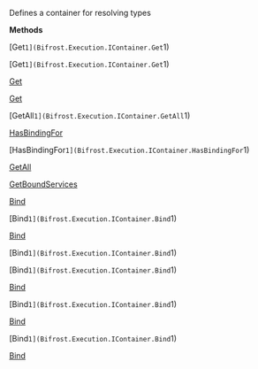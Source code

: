 Defines a container for resolving types

**Methods**

[Get``1](Bifrost.Execution.IContainer.Get``1)


[Get``1](Bifrost.Execution.IContainer.Get``1)


[Get](Bifrost.Execution.IContainer.Get)


[Get](Bifrost.Execution.IContainer.Get)


[GetAll``1](Bifrost.Execution.IContainer.GetAll``1)


[HasBindingFor](Bifrost.Execution.IContainer.HasBindingFor)


[HasBindingFor``1](Bifrost.Execution.IContainer.HasBindingFor``1)


[GetAll](Bifrost.Execution.IContainer.GetAll)


[GetBoundServices](Bifrost.Execution.IContainer.GetBoundServices)


[Bind](Bifrost.Execution.IContainer.Bind)


[Bind``1](Bifrost.Execution.IContainer.Bind``1)


[Bind](Bifrost.Execution.IContainer.Bind)


[Bind``1](Bifrost.Execution.IContainer.Bind``1)


[Bind``1](Bifrost.Execution.IContainer.Bind``1)


[Bind](Bifrost.Execution.IContainer.Bind)


[Bind``1](Bifrost.Execution.IContainer.Bind``1)


[Bind](Bifrost.Execution.IContainer.Bind)


[Bind``1](Bifrost.Execution.IContainer.Bind``1)


[Bind](Bifrost.Execution.IContainer.Bind)
